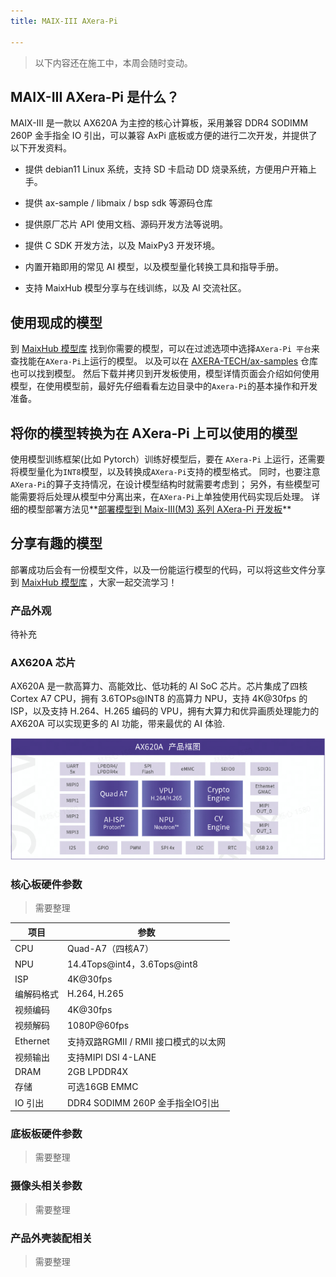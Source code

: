 ```yaml
---
title: MAIX-III AXera-Pi

---
```


> 以下内容还在施工中，本周会随时变动。

## MAIX-III AXera-Pi 是什么？

MAIX-III 是一款以 AX620A 为主控的核心计算板，采用兼容 DDR4 SODIMM 260P 金手指全 IO 引出，可以兼容 AxPi 底板或方便的进行二次开发，并提供了以下开发资料。

* 提供 debian11 Linux 系统，支持 SD 卡启动 DD 烧录系统，方便用户开箱上手。

* 提供 ax-sample / libmaix / bsp sdk 等源码仓库

* 提供原厂芯片 API 使用文档、源码开发方法等说明。

* 提供 C SDK 开发方法，以及 MaixPy3 开发环境。

* 内置开箱即用的常见 AI 模型，以及模型量化转换工具和指导手册。

* 支持 MaixHub 模型分享与在线训练，以及 AI 交流社区。

## 使用现成的模型

到 [MaixHub 模型库](https://maixhub.com/model/zoo) 找到你需要的模型，可以在过滤选项中选择`AXera-Pi 平台`来查找能在`AXera-Pi`上运行的模型。
以及可以在 [AXERA-TECH/ax-samples](https://github.com/AXERA-TECH/ax-samples) 仓库也可以找到模型。
然后下载并拷贝到开发板使用，模型详情页面会介绍如何使用模型，在使用模型前，最好先仔细看看左边目录中的`Axera-Pi`的基本操作和开发准备。

## 将你的模型转换为在 AXera-Pi 上可以使用的模型

使用模型训练框架(比如 Pytorch）训练好模型后，要在 `AXera-Pi` 上运行，还需要将模型量化为`INT8`模型，以及转换成`AXera-Pi`支持的模型格式。
同时，也要注意`AXera-Pi`的算子支持情况，在设计模型结构时就需要考虑到；
另外，有些模型可能需要将后处理从模型中分离出来，在`AXera-Pi`上单独使用代码实现后处理。
详细的模型部署方法见**[部署模型到 Maix-III(M3) 系列 AXera-Pi 开发板](/ai/zh/deploy/ax-pi.html)**

## 分享有趣的模型

部署成功后会有一份模型文件，以及一份能运行模型的代码，可以将这些文件分享到 [MaixHub 模型库](https://maixhub.com/model/zoo) ，大家一起交流学习！


### 产品外观

待补充

### AX620A 芯片

AX620A 是一款高算力、高能效比、低功耗的 AI SoC 芯片。芯片集成了四核 Cortex A7 CPU，拥有 3.6TOPs@INT8 的高算力 NPU，支持 4K@30fps 的 ISP，以及支持 H.264、H.265 编码的 VPU，拥有大算力和优异画质处理能力的 AX620A 可以实现更多的 AI 功能，带来最优的 AI 体验.

![ax620a-frame](../../assets/maixIII/ax-pi/frame.jpg)

### 核心板硬件参数

> 需要整理

| 项目   | 参数            |
|--------|----------------|
| CPU    | Quad-A7（四核A7）      |
| NPU    | 14.4Tops@int4，3.6Tops@int8 |
| ISP    | 4K@30fps |
| 编解码格式 | H.264, H.265 |
| 视频编码 | 4K@30fps |
| 视频解码 | 1080P@60fps |
| Ethernet | 支持双路RGMII / RMII 接口模式的以太网 |
| 视频输出 | 支持MIPI DSI 4-LANE  |
| DRAM | 2GB LPDDR4X |
| 存储 | 可选16GB EMMC |
| IO 引出 | DDR4 SODIMM 260P 金手指全IO引出 |

### 底板板硬件参数

> 需要整理

### 摄像头相关参数

> 需要整理

### 产品外壳装配相关

> 需要整理
